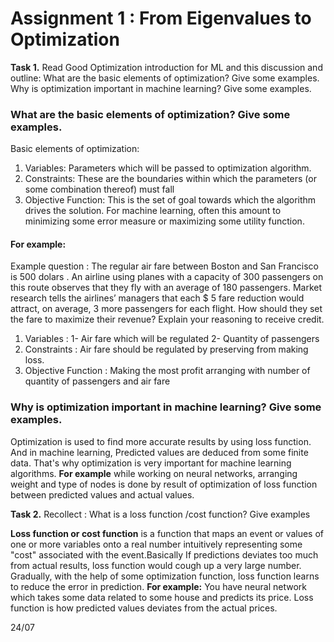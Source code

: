 
# Assignment 1 : From Eigenvalues to Optimization 

**Task 1.** Read Good Optimization introduction for ML and this discussion and outline: 
What are the basic elements of optimization? Give some examples. 
Why is optimization important in machine learning? Give some examples. 

### What are the basic elements of optimization? Give some examples.

Basic elements of optimization:
1. Variables: Parameters which will be passed to optimization algorithm.
2. Constraints: These are the boundaries within which the parameters (or some combination thereof) must fall
3. Objective Function: This is the set of goal towards which the algorithm drives the solution. For machine learning, often this amount to minimizing some error measure or maximizing some utility function.

#### For example:

Example question : The regular air fare between Boston and San Francisco is 500 dolars . An airline using
planes with a capacity of 300 passengers on this route observes that they fly with an average of
180 passengers. Market research tells the airlines’ managers that each $ 5 fare reduction would
attract, on average, 3 more passengers for each flight. How should they set the fare to maximize
their revenue? Explain your reasoning to receive credit.

1. Variables : 1- Air fare which will be regulated 2- Quantity of passengers
2. Constraints : Air fare should be regulated by preserving from making loss.
3. Objective Function : Making the most profit arranging with number of quantity of passengers and air fare

### Why is optimization important in machine learning? Give some examples. 

Optimization is used to find more accurate results by using loss function. And in machine learning, Predicted values are deduced from some finite data. That's why optimization is very important for machine learning algorithms. **For example** while working on neural networks, arranging weight and type of nodes is done by result of optimization of loss function between predicted values and actual values.


**Task 2.** Recollect : What is a loss function /cost function? Give examples 

**Loss function or cost function** is a function that maps an event or values of one or more variables onto a real number intuitively representing some "cost" associated with the event.Basically If predictions deviates too much from actual results, loss function would cough up a very large number. Gradually, with the help of some optimization function, loss function learns to reduce the error in prediction.
**For example:** You have neural network which takes some data related to some house and predicts its price. Loss function is how predicted values deviates from the actual prices.

24/07

```python

```
